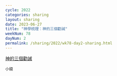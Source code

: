 ```yaml
---
cycle: 2022
categories: sharing
layout: sharing
date: 2023-06-27
title: "神學梳理：神的三個勸誡"
weekNum: 78
dayNum: 2
permalink: /sharing/2022/wk78-day2-sharing.html
---
```

[神的三個勸誡](https://eccseattle.github.io/media/sharing/2022/wk078/2023-06-27-bin.m4a)

`小錢`
